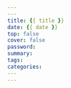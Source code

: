 ```yaml
---
​---
title: {{ title }}
date: {{ date }}
top: false
cover: false
password:
summary:
tags:
categories:
​---
---
```

